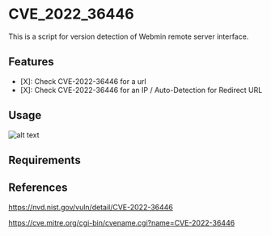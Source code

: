 # CVE_2022_36446
This is a script for version detection of Webmin remote server interface.


## Features

- [X]: Check CVE-2022-36446 for a url
- [X]: Check CVE-2022-36446 for an IP / Auto-Detection for Redirect URL

## Usage

![alt text](https://github.com/monzaviman/CVE_2022_36446/blob/main/image.jpg?raw=true)

## Requirements

## References
https://nvd.nist.gov/vuln/detail/CVE-2022-36446

https://cve.mitre.org/cgi-bin/cvename.cgi?name=CVE-2022-36446
